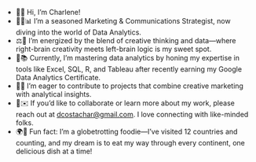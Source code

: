 - 👋🙂 Hi, I’m Charlene!
- 👩‍💻📊 I’m a seasoned Marketing & Communications Strategist, now diving into the world of Data Analytics.
- ⚖️🧠 I’m energized by the blend of creative thinking and data—where right-brain creativity meets left-brain logic is my sweet spot.
- 🌱📚 Currently, I’m mastering data analytics by honing my expertise in tools like Excel, SQL, R, and Tableau after recently earning my Google Data Analytics Certificate.
- 👀💡 I’m eager to contribute to projects that combine creative marketing with analytical insights.
- 💞️✉️ If you’d like to collaborate or learn more about my work, please reach out at dcostachar@gmail.com. I love connecting with like-minded folks.
- 🌍🍴 Fun fact: I’m a globetrotting foodie—I’ve visited 12 countries and counting, and my dream is to eat my way through every continent, one delicious dish at a time!

<!---
dcostachar/dcostachar is a ✨ special ✨ repository because its `README.md` (this file) appears on your GitHub profile.
You can click the Preview link to take a look at your changes.
--->
